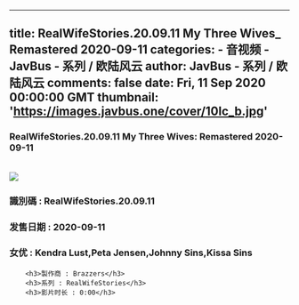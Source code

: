 
---
title: RealWifeStories.20.09.11 My Three Wives_ Remastered 2020-09-11
categories: 
    - 音视频
    - JavBus - 系列 / 欧陆风云
author: JavBus - 系列 / 欧陆风云
comments: false
date: Fri, 11 Sep 2020 00:00:00 GMT
thumbnail: 'https://images.javbus.one/cover/10lc_b.jpg'
---

<div>   
<h3>RealWifeStories.20.09.11 My Three Wives: Remastered 2020-09-11</h3>
        <br>
        <img src="https://images.javbus.one/cover/10lc_b.jpg" referrerpolicy="no-referrer">
        <h3>識別碼 : RealWifeStories.20.09.11</h3>
        <h3>发售日期 :  2020-09-11</h3>
        <h3>女优 : Kendra Lust,Peta Jensen,Johnny Sins,Kissa Sins</h3>
        
        <h3>製作商 : Brazzers</h3>
        <h3>系列 : RealWifeStories</h3>
        <h3>影片时长 : 0:00</h3>  
</div>
            